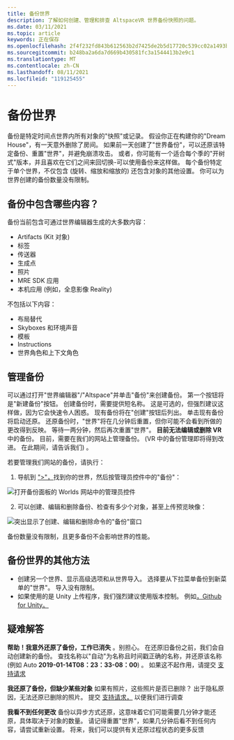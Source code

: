 ```yaml
---
title: 备份世界
description: 了解如何创建、管理和排查 AltspaceVR 世界备份快照的问题。
ms.date: 03/11/2021
ms.topic: article
keywords: 正在保存
ms.openlocfilehash: 2f4f232fd843b612563b2d7425de2b5d17720c539cc02a1493bc4b118de4f117
ms.sourcegitcommit: b248ba2a6da7d669b430581fc3a1544413b2e9c1
ms.translationtype: MT
ms.contentlocale: zh-CN
ms.lasthandoff: 08/11/2021
ms.locfileid: "119125455"
---
```

# <a name="backing-up-your-worlds"></a>备份世界

备份是特定时间点世界内所有对象的"快照"或记录。 假设你正在构建你的"Dream House"，有一天意外删除了房间。 如果前一天创建了"世界备份"，可以还原该特定备份、重置"世界"，并避免崩溃攻击。 或者，你可能有一个适合每个季的"开树式"版本，并且喜欢在它们之间来回切换-可以使用备份来这样做。 每个备份特定于单个世界，不仅包含 (旋转、缩放和缩放的) 还包含对象的其他设置。 你可以为世界创建的备份数量没有限制。  

## <a name="whats-included-in-a-backup"></a>备份中包含哪些内容？

备份当前包含可通过世界编辑器生成的大多数内容：
* Artifacts (Kit 对象) 
* 标签
* 传送器
* 生成点
* 照片
* MRE SDK 应用
* 本机应用 (例如，全息影像 Reality) 

不包括以下内容：

* 布局替代
* Skyboxes 和环境声音
* 模板
* Instructions
* 世界角色和上下文角色

## <a name="managing-backups"></a>管理备份

可以通过打开"世界编辑器"/"Altspace"并单击"备份"来创建备份。 第一个按钮将是"新建备份"按钮。 创建备份时，需要提供短名称。 这是可选的，但强烈建议这样做，因为它会快速令人困惑。 现有备份将在"创建"按钮后列出。 单击现有备份将启动还原。 还原备份时，"世界"将在几分钟后重置，但你可能不会看到所做的更改得到反映。 等待一两分钟，然后再次重置"世界"。 **目前无法编辑或删除 VR** 中的备份。 目前，需要在我们的网站上管理备份。  (VR 中的备份管理即将得到改进。 在此期间，请告诉我们) 。

若要管理我们网站的备份，请执行：

1. 导航到 [">"，](https://account.altvr.com/users/sign_in)找到你的世界，然后按管理员控件中的"备份"：

![打开备份面板的 Worlds 网站中的管理员控件](images/world-backup-img-01.png)

2. 可以创建、编辑和删除备份、检查有多少个对象，甚至上传预览映像： 

![突出显示了创建、编辑和删除命令的"备份"窗口](images/world-backup-img-02.png)

备份数量没有限制，且更多备份不会影响世界的性能。

## <a name="other-ways-to-back-up-your-worlds"></a>备份世界的其他方法

* 创建另一个世界、显示高级选项和从世界导入。 选择要从下拉菜单备份到新菜单的"世界"。 导入没有限制。
* 如果使用的是 Unity 上传程序，我们强烈建议使用版本控制。 例如[，Github for Unity。](https://unity.github.com)

## <a name="troubleshooting"></a>疑难解答

**帮助！我意外还原了备份，工作已消失** 。别担心。 在还原旧备份之前，我们会自动创建新的备份。 查找名称以"自动"为名称且时间戳正确的名称，并还原该名称 (例如 Auto **2019-01-14T08：23：33-08：00**) 。  如果这不起作用，请提交 [支持请求](https://help.altvr.com/hc/requests/new)

**我还原了备份，但缺少某些对象** 如果有照片，这些照片是否已删除？ 出于隐私原因，无法还原已删除的照片。 提交 [支持请求，](https://help.altvr.com/hc/requests/new) 以便我们进行调查

**我看不到任何更改** 备份以异步方式还原，这意味着它们可能需要几分钟才能还原，具体取决于对象的数量。 请记得重置"世界"，如果几分钟后看不到任何内容，请尝试重新设置。 将来，我们可以提供有关还原过程状态的更多反馈